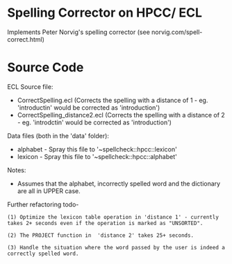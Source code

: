 Spelling Corrector on HPCC/ ECL
=================================

Implements Peter Norvig's spelling corrector (see norvig.com/spell-correct.html)

Source Code
=============
ECL Source file: 

* CorrectSpelling.ecl (Corrects the spelling with a distance of 1 - eg. 'introductin' would be corrected as 'introduction')
* CorrectSpelling_distance2.ecl (Corrects the spelling with a distance of 2 - eg. 'introdctin' would be corrected as 'introduction')

Data files (both in the 'data' folder):

* alphabet - Spray this file to '~spellcheck::hpcc::lexicon'
* lexicon - Spray this file to '~spellcheck::hpcc::alphabet'
    
Notes:

* Assumes that the alphabet, incorrectly spelled word and the dictionary are all in UPPER case.

Further refactoring todo-
    
    (1) Optimize the lexicon table operation in 'distance 1' - currently takes 2+ seconds even if the operation is marked as "UNSORTED".
	
	(2) The PROJECT function in  'distance 2' takes 25+ seconds.
    
    (3) Handle the situation where the word passed by the user is indeed a correctly spelled word. 
